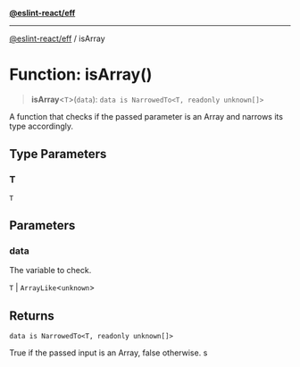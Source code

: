 [**@eslint-react/eff**](../README.md)

***

[@eslint-react/eff](../README.md) / isArray

# Function: isArray()

> **isArray**\<`T`\>(`data`): `data is NarrowedTo<T, readonly unknown[]>`

A function that checks if the passed parameter is an Array and narrows its type accordingly.

## Type Parameters

### T

`T`

## Parameters

### data

The variable to check.

`T` | `ArrayLike`\<`unknown`\>

## Returns

`data is NarrowedTo<T, readonly unknown[]>`

True if the passed input is an Array, false otherwise. s
